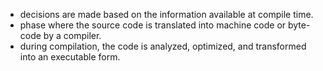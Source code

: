 - decisions are made based on the information available at compile time.
- phase where the source code is translated into machine code or byte-code by a compiler.
- during compilation, the code is analyzed, optimized, and transformed into an executable form.
